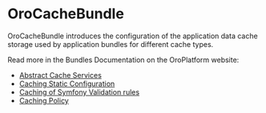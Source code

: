 # OroCacheBundle

OroCacheBundle introduces the configuration of the application data cache storage used by application bundles for different cache types.

Read more in the Bundles Documentation on the OroPlatform website:

- [Abstract Cache Services](https://oroinc.com/oroplatform/doc/current/bundles/CacheBundle/cache#abstract-cache-services)
- [Caching Static Configuration](https://oroinc.com/oroplatform/doc/current/bundles/CacheBundle/cache#caching-static-configuration)
- [Caching of Symfony Validation rules](https://oroinc.com/oroplatform/doc/current/bundles/CacheBundle/cache#caching-of-symfony-validation-rules)
- [Caching Policy](https://oroinc.com/oroplatform/doc/current/bundles/CacheBundle/cache#caching-policy)

